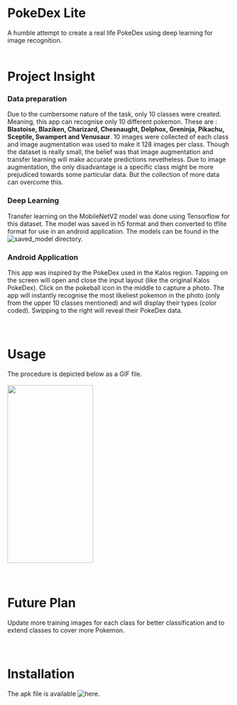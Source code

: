 # PokeDex Lite
A humble attempt to create a real life PokeDex using deep learning for image recognition.
<br><br>
# Project Insight
### Data preparation
Due to the cumbersome nature of the task, only 10 classes were created. Meaning, this app can recognise only 10 different pokemon. These are : <b>Blastoise, Blaziken, Charizard, Chesnaught, Delphox, Greninja, Pikachu, Sceptile, Swampert and Venusaur</b>. 10 images were collected of each class and image augmentation was used to make it 128 images per class. Though the dataset is really small, the belief was that image augmentation and transfer learning will make accurate predictions nevetheless. Due to image augmentation, the only disadvantage is a specific class might be more prejudiced towards some particular data. But the collection of more data can overcome this.
<br>
### Deep Learning
Transfer learning on the MobileNetV2 model was done using Tensorflow for this dataset. The model was saved in h5 format and then converted to tflite format for use in an android application. The models can be found in the ![saved_model](saved_model) directory.
<br>
### Android Application
This app was inspired by the PokeDex used in the Kalos region. Tapping on the screen will open and close the input layout (like the original Kalos PokeDex). Click on the pokeball icon in the middle to capture a photo. The app will instantly recognise the most likeliest pokemon in the photo (only from the upper 10 classes mentioned) and will display their types (color coded). Swipping to the right will reveal their PokeDex data.
<br><br><br>
# Usage
The procedure is depicted below as a GIF file. <br><br>
<img src="Prototype/usage.gif" height=400 width=193/>
<br><br><br>
# Future Plan
Update more training images for each class for better classification and to extend classes to cover more Pokemon.
<br><br><br>
# Installation
The apk file is available ![here.](https://github.com/Najib-Haq/PokeDex_lite/releases)
